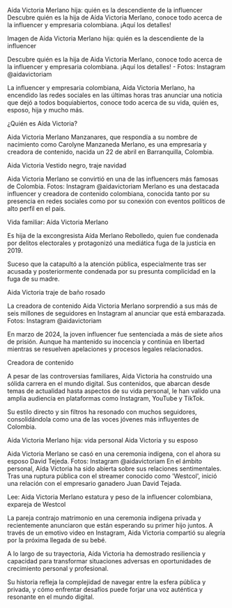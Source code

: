 Aída Victoria Merlano hija: quién es la descendiente de la influencer
Descubre quién es la hija de Aída Victoria Merlano, conoce todo acerca de la influencer y empresaria colombiana. ¡Aquí los detalles!

Imagen de Aída Victoria Merlano hija: quién es la descendiente de la influencer

Descubre quién es la hija de Aida Victoria Merlano, conoce todo acerca de la influencer y empresaria colombiana. ¡Aquí los detalles! - Fotos: Instagram @aidavictoriam

La influencer y empresaria colombiana, Aída Victoria Merlano, ha encendido las redes sociales en las últimas horas tras anunciar una noticia que dejó a todos boquiabiertos, conoce todo acerca de su vida, quién es, esposo, hija y mucho más.

¿Quién es Aída Victoria?

Aida Victoria Merlano Manzanares, que respondía a su nombre de nacimiento como Carolyne Manzaneda Merlano, es una empresaria y creadora de contenido, nacida un 22 de abril en Barranquilla, Colombia.

Aida Victoria Vestido negro, traje navidad

Aida Victoria Merlano se convirtió en una de las influencers más famosas de Colombia. Fotos: Instagram @aidavictoriam
Merlano es una destacada influencer y creadora de contenido colombiana, conocida tanto por su presencia en redes sociales como por su conexión con eventos políticos de alto perfil en el país.


Vida familiar: Aída Victoria Merlano

Es hija de la excongresista Aída Merlano Rebolledo, quien fue condenada por delitos electorales y protagonizó una mediática fuga de la justicia en 2019.

Suceso que la catapultó a la atención pública, especialmente tras ser acusada y posteriormente condenada por su presunta complicidad en la fuga de su madre.

Aida Victoria traje de baño rosado

La creadora de contenido Aida Victoria Merlano sorprendió a sus más de seis millones de seguidores en Instagram al anunciar que está embarazada. Fotos: Instagram @aidavictoriam

En marzo de 2024, la joven influencer fue sentenciada a más de siete años de prisión. Aunque ha mantenido su inocencia y continúa en libertad mientras se resuelven apelaciones y procesos legales relacionados.

Creadora de contenido

A pesar de las controversias familiares, Aida Victoria ha construido una sólida carrera en el mundo digital. Sus contenidos, que abarcan desde temas de actualidad hasta aspectos de su vida personal, le han valido una amplia audiencia en plataformas como Instagram, YouTube y TikTok.

Su estilo directo y sin filtros ha resonado con muchos seguidores, consolidándola como una de las voces jóvenes más influyentes de Colombia.

Aída Victoria Merlano hija: vida personal
Aida Victoria y su esposo

Aida Victoria Merlano se casó en una ceremonia indígena, con el ahora su esposo David Tejeda. Fotos: Instagram @aidavictoriam
En el ámbito personal, Aída Victoria ha sido abierta sobre sus relaciones sentimentales. Tras una ruptura pública con el streamer conocido como 'Westcol', inició una relación con el empresario ganadero Juan David Tejada.

Lee: Aida Victoria Merlano estatura y peso de la influencer colombiana, expareja de Westcol

La pareja contrajo matrimonio en una ceremonia indígena privada y recientemente anunciaron que están esperando su primer hijo juntos. A través de un emotivo video en Instagram, Aida Victoria compartió su alegría por la próxima llegada de su bebé.


A lo largo de su trayectoria, Aída Victoria ha demostrado resiliencia y capacidad para transformar situaciones adversas en oportunidades de crecimiento personal y profesional.

Su historia refleja la complejidad de navegar entre la esfera pública y privada, y cómo enfrentar desafíos puede forjar una voz auténtica y resonante en el mundo digital.
